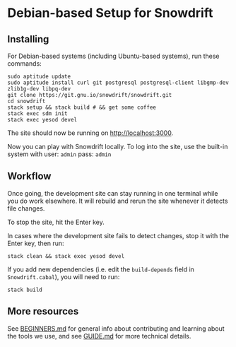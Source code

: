 # Debian-based Setup for Snowdrift

## Installing

For Debian-based systems (including Ubuntu-based systems),
run these commands:

    sudo aptitude update
    sudo aptitude install curl git postgresql postgresql-client libgmp-dev zlib1g-dev libpq-dev
    git clone https://git.gnu.io/snowdrift/snowdrift.git
    cd snowdrift
    stack setup && stack build # && get some coffee
    stack exec sdm init
    stack exec yesod devel

The site should now be running on <http://localhost:3000>.

Now you can play with Snowdrift locally.
To log into the site, use the built-in system with
user: `admin` pass: `admin`

## Workflow

Once going, the development site can stay running in one terminal while you
do work elsewhere. It will rebuild and rerun the site whenever it detects
file changes.

To stop the site, hit the Enter key.

In cases where the development site fails to detect changes, stop it with
the Enter key, then run:

    stack clean && stack exec yesod devel

If you add new dependencies (i.e. edit the `build-depends` field in
`Snowdrift.cabal`), you will need to run:

    stack build

## More resources

See [BEGINNERS.md](BEGINNERS.md) for general info about contributing
and learning about the tools we use,
and see [GUIDE.md](GUIDE.md) for more technical details.
